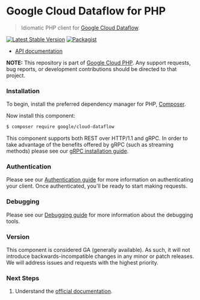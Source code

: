 # Google Cloud Dataflow for PHP

> Idiomatic PHP client for [Google Cloud Dataflow](https://cloud.google.com/dataflow).

[![Latest Stable Version](https://poser.pugx.org/google/cloud-dataflow/v/stable)](https://packagist.org/packages/google/cloud-dataflow) [![Packagist](https://img.shields.io/packagist/dm/google/cloud-dataflow.svg)](https://packagist.org/packages/google/cloud-dataflow)

* [API documentation](https://cloud.google.com/php/docs/reference/cloud-dataflow/latest)

**NOTE:** This repository is part of [Google Cloud PHP](https://github.com/googleapis/google-cloud-php). Any
support requests, bug reports, or development contributions should be directed to
that project.

### Installation

To begin, install the preferred dependency manager for PHP, [Composer](https://getcomposer.org/).

Now install this component:

```sh
$ composer require google/cloud-dataflow
```

This component supports both REST over HTTP/1.1 and gRPC. In order to take advantage of the benefits offered by gRPC (such as streaming methods)
please see our [gRPC installation guide](https://cloud.google.com/php/grpc).

### Authentication

Please see our [Authentication guide](https://github.com/googleapis/google-cloud-php/blob/main/AUTHENTICATION.md) for more information
on authenticating your client. Once authenticated, you'll be ready to start making requests.

### Debugging

Please see our [Debugging guide](https://github.com/googleapis/google-cloud-php/blob/main/DEBUG.md)
for more information about the debugging tools.

### Version

This component is considered GA (generally available). As such, it will not introduce backwards-incompatible changes in
any minor or patch releases. We will address issues and requests with the highest priority.

### Next Steps

1. Understand the [official documentation](https://cloud.google.com/dataflow/docs).
